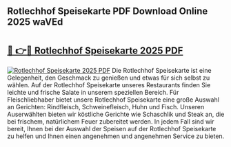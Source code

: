 ## Rotlechhof Speisekarte PDF Download Online 2025 waVEd

# <h2><a href="http://gc96oq.nevu.top/?p=Rotlechhof+Speisekarte">🔗 👉🔴 Rotlechhof Speisekarte 2025 PDF</a></h2>

[![Rotlechhof Speisekarte 2025 PDF](https://i.imgur.com/dBaPXMq.png)](http://gc96oq.nevu.top/?p=Rotlechhof+Speisekarte)
Die Rotlechhof Speisekarte ist eine Gelegenheit, den Geschmack zu genießen und etwas für sich selbst zu wählen. Auf der Rotlechhof Speisekarte unseres Restaurants finden Sie leichte und frische Salate in unserem speziellen Bereich. Für Fleischliebhaber bietet unsere Rotlechhof Speisekarte eine große Auswahl an Gerichten: Rindfleisch, Schweinefleisch, Huhn und Fisch. Unseren Auserwählten bieten wir köstliche Gerichte wie Schaschlik und Steak an, die bei frischem, natürlichem Feuer zubereitet werden. In jedem Fall sind wir bereit, Ihnen bei der Auswahl der Speisen auf der Rotlechhof Speisekarte zu helfen und Ihnen einen angenehmen und angenehmen Service zu bieten.
